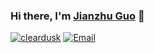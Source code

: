 ### Hi there, I'm [Jianzhu Guo](https://guojianzhu.com) 👋

<a href="https://github.com/cleardusk"><img src="https://komarev.com/ghpvc/?username=cleardusk" alt="cleardusk" /></a>
<a href="mailto:guojianzhu1994@gmail.com"><img src="https://img.shields.io/badge/Email-guojianzhu1994@gmail.com-pink" alt="Email" /></a>

<!-- <a href="https://github.com/cleardusk?tab=followers"><img src="https://img.shields.io/github/followers/cleardusk"></a> -->

<!-- ![cleardusk's github stats](https://github-readme-stats.vercel.app/api?&username=cleardusk&show_icons=true&count_private=true&hide=prs&theme=onedark) -->
<!-- [![github contribution grid snake animation](https://cdn.jsdelivr.net/gh/cleardusk/cleardusk@output/github-contribution-grid-snake.svg)](https://github.com/cleardusk) -->
<!-- [![github contribution grid snake animation](https://cdn.jsdelivr.net/gh/cleardusk/cleardusk@output/github-contribution-grid-snake-dark.svg)](https://github.com/cleardusk) -->
<!-- [![github contribution grid snake animation](https://cdn.jsdelivr.net/gh/cleardusk/cleardusk@output/github-contribution-grid-snake-dark.gif)](https://github.com/cleardusk) -->

<!-- ### Star History -->
<!-- [![Star History Chart](https://api.star-history.com/svg?repos=cleardusk/3DDFA_V2,cleardusk/3DDFA&type=Date)](https://star-history.com/#cleardusk/3DDFA_V2&cleardusk/3DDFA&Date) -->

